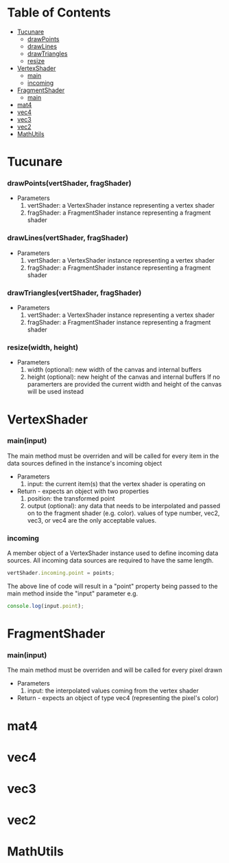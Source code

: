 # Table of Contents
* [Tucunare](#tucunare)
  * [drawPoints](#drawpointsvertshader-fragshader)
  * [drawLines](#drawlinesvertshader-fragshader)
  * [drawTriangles](#drawtrianglesvertshader-fragshader)
  * [resize](#resizewidth-height)
* [VertexShader](#vertexshader)
  * [main](#maininput)
  * [incoming](#incoming)
* [FragmentShader](#fragmentshader)
  * [main](#maininput)
* [mat4](#mat4)
* [vec4](#vec4)
* [vec3](#vec3)
* [vec2](#vec2)
* [MathUtils](#mathutils)

# Tucunare
### drawPoints(vertShader, fragShader)
* Parameters
  1. vertShader: a VertexShader instance representing a vertex shader
  2. fragShader: a FragmentShader instance representing a fragment shader

### drawLines(vertShader, fragShader)
* Parameters
  1. vertShader: a VertexShader instance representing a vertex shader
  2. fragShader: a FragmentShader instance representing a fragment shader

### drawTriangles(vertShader, fragShader)
* Parameters
  1. vertShader: a VertexShader instance representing a vertex shader
  2. fragShader: a FragmentShader instance representing a fragment shader

### resize(width, height)
* Parameters
  1. width (optional): new width of the canvas and internal buffers
  2. height (optional): new height of the canvas and internal buffers
If no paramerters are provided the current width and height of the canvas will be used instead

# VertexShader
### main(input)
The main method must be overriden and will be called for every item in the data sources defined in the instance's incoming object
* Parameters
  1. input: the current item(s) that the vertex shader is operating on
* Return - expects an object with two properties
  1. position: the transformed point
  2. output (optional): any data that needs to be interpolated and passed on to the fragment shader (e.g. color). values of type number, vec2, vec3, or vec4 are the only acceptable values.

### incoming
A member object of a VertexShader instance used to define incoming data sources. All incoming data sources are required to have the same length.
```javascript
vertShader.incoming.point = points;
```
The above line of code will result in a "point" property being passed to the main method inside the "input" parameter e.g.
```javascript
console.log(input.point);
```

# FragmentShader
### main(input)
The main method must be overriden and will be called for every pixel drawn
* Parameters
  1. input: the interpolated values coming from the vertex shader
* Return - expects an object of type vec4 (representing the pixel's color)

# mat4
# vec4
# vec3
# vec2
# MathUtils
